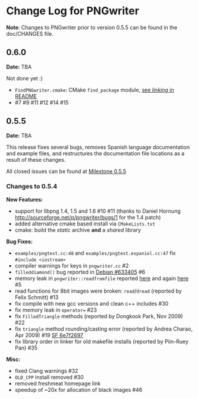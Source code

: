 Change Log for PNGwriter
========================
**Note**: Changes to PNGwriter prior to version 0.5.5 can be found in the doc/CHANGES file.

0.6.0
-----
**Date:** TBA

Not done yet :)

  - `FindPNGwriter.cmake`: CMake `find_package` module,
     [see *linking* in README](README.md#linking-to-your-project)
  - #7 #9 #11 #12 #14 #15

0.5.5
-----
**Date:** TBA

This release fixes several bugs, removes Spanish language documentation and
example files, and restructures the documentation file locations as a result of
these changes.

All closed issues can be found at
  [Milestone 0.5.5](https://github.com/pngwriter/pngwriter/issues?milestone=1&state=closed)

### Changes to 0.5.4

**New Features:**
  - support for libpng 1.4, 1.5 and 1.6 #10 #11
    (thanks to Daniel Hornung http://sourceforge.net/p/pngwriter/bugs/1 for the 1.4 patch)
  - added alternative cmake based install via `CMakeLists.txt`
  - cmake: build the *static* archive **and** a *shared* library

**Bug Fixes:**
  - `examples/pngtest.cc:48` and `examples/pngtest.espaniol.cc:47` fix `#include <iostream>`
  - compiler warnings for keys in `pngwriter.cc` #2
  - `filleddiamond()` bug reported in
    [Debian #633405](http://bugs.debian.org/cgi-bin/bugreport.cgi?bug=633405) #6
  - memory leak in `pngwriter::readfromfile` reported
    [here](http://sourceforge.net/p/pngwriter/discussion/238247/thread/15ee786c/) 
    and again [here](http://sourceforge.net/p/pngwriter/bugs/2/) #5
  - read functions for 8bit images were broken: `read`/`dread` (reported by Felix Schmitt) #13
  - fix compile with new gcc versions and clean c++ includes #30
  - fix memory leak in `operator=` #23
  - fix `FilledTriangle` methods (reported by Dongkook Park, Nov 2009) #22
  - fix `triangle` method rounding/casting error (reported by Andrea Charao, Apr 2009) #19
    [SF 6e7f2697](http://sourceforge.net/p/pngwriter/discussion/238247/thread/6e7f2697/)
  - fix library order in linker for old makefile installs (reported by Piin-Ruey Pan) #35

**Misc:**
  - fixed Clang warnings #32
  - `OLD_CPP` install removed #30
  - removed freshmeat homepage link
  - speedup of ~20x for allocation of black images #46
